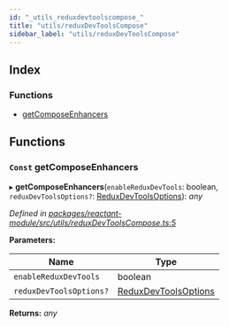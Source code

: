 ```yaml
---
id: "_utils_reduxdevtoolscompose_"
title: "utils/reduxDevToolsCompose"
sidebar_label: "utils/reduxDevToolsCompose"
---
```


## Index

### Functions

* [getComposeEnhancers](_utils_reduxdevtoolscompose_.md#const-getcomposeenhancers)

## Functions

### `Const` getComposeEnhancers

▸ **getComposeEnhancers**(`enableReduxDevTools`: boolean, `reduxDevToolsOptions?`: [ReduxDevToolsOptions](_interfaces_.md#reduxdevtoolsoptions)): *any*

*Defined in [packages/reactant-module/src/utils/reduxDevToolsCompose.ts:5](https://github.com/unadlib/reactant/blob/7dec51d/packages/reactant-module/src/utils/reduxDevToolsCompose.ts#L5)*

**Parameters:**

Name | Type |
------ | ------ |
`enableReduxDevTools` | boolean |
`reduxDevToolsOptions?` | [ReduxDevToolsOptions](_interfaces_.md#reduxdevtoolsoptions) |

**Returns:** *any*
